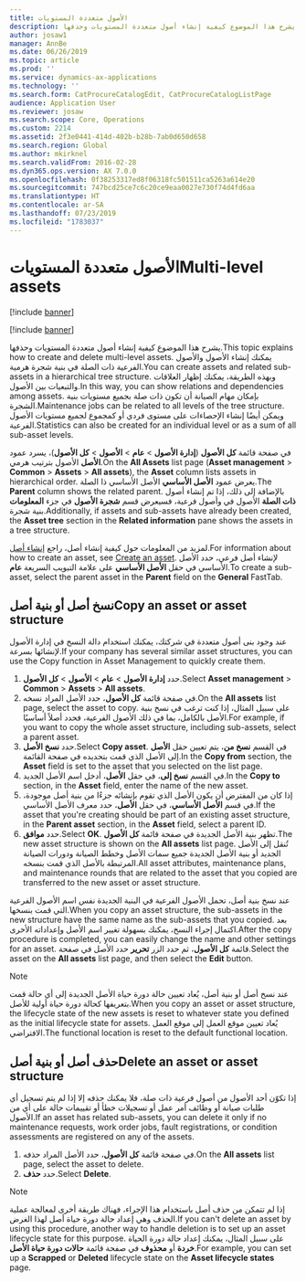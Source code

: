 ```yaml
---
title: الأصول متعددة المستويات
description: يشرح هذا الموضوع كيفية إنشاء أصول متعددة المستويات وحذفها.
author: josaw1
manager: AnnBe
ms.date: 06/26/2019
ms.topic: article
ms.prod: ''
ms.service: dynamics-ax-applications
ms.technology: ''
ms.search.form: CatProcureCatalogEdit, CatProcureCatalogListPage
audience: Application User
ms.reviewer: josaw
ms.search.scope: Core, Operations
ms.custom: 2214
ms.assetid: 2f3e0441-414d-402b-b28b-7ab0d650d658
ms.search.region: Global
ms.author: mkirknel
ms.search.validFrom: 2016-02-28
ms.dyn365.ops.version: AX 7.0.0
ms.openlocfilehash: 0f38253317ed8f06318fc501511ca5263a614e20
ms.sourcegitcommit: 747bcd25ce7c6c20ce9eaa0027e730f74d4fd6aa
ms.translationtype: HT
ms.contentlocale: ar-SA
ms.lasthandoff: 07/23/2019
ms.locfileid: "1783037"
---
```

# <a name="multi-level-assets"></a><span data-ttu-id="5b0ae-103">الأصول متعددة المستويات</span><span class="sxs-lookup"><span data-stu-id="5b0ae-103">Multi-level assets</span></span>

[!include [banner](../../includes/banner.md)]

[!include [banner](../../includes/preview-banner.md)]

<span data-ttu-id="5b0ae-104">يشرح هذا الموضوع كيفية إنشاء أصول متعددة المستويات وحذفها.</span><span class="sxs-lookup"><span data-stu-id="5b0ae-104">This topic explains how to create and delete multi-level assets.</span></span> <span data-ttu-id="5b0ae-105">يمكنك إنشاء الأصول والأصول الفرعية ذات الصلة في بنية شجرة هرمية.</span><span class="sxs-lookup"><span data-stu-id="5b0ae-105">You can create assets and related sub-assets in a hierarchical tree structure.</span></span> <span data-ttu-id="5b0ae-106">وبهذه الطريقة، يمكنك إظهار العلاقات والتبعيات بين الأصول.</span><span class="sxs-lookup"><span data-stu-id="5b0ae-106">In this way, you can show relations and dependencies among assets.</span></span> <span data-ttu-id="5b0ae-107">بإمكان مهام الصيانة أن تكون ذات صلة بجميع مستويات بنية الشجرة.</span><span class="sxs-lookup"><span data-stu-id="5b0ae-107">Maintenance jobs can be related to all levels of the tree structure.</span></span> <span data-ttu-id="5b0ae-108">ويمكن أيضًا إنشاء الإحصاءات على مستوى فردي أو كمجموع لجميع مستويات الأصول الفرعية.</span><span class="sxs-lookup"><span data-stu-id="5b0ae-108">Statistics can also be created for an individual level or as a sum of all sub-asset levels.</span></span>

<span data-ttu-id="5b0ae-109">في صفحة قائمة **كل الأصول‬** (**إدارة الأصول‬** \> **عام** \> **الأصول‬** \> **كل الأصول‬**)، يسرد عمود **الأصل** الأصول‬ بترتيب هرمي.</span><span class="sxs-lookup"><span data-stu-id="5b0ae-109">On the **All Assets** list page (**Asset management** \> **Common** \> **Assets** \> **All assets**), the **Asset** column lists assets in hierarchical order.</span></span> <span data-ttu-id="5b0ae-110">يعرض عمود **الأصل الأساسي** الأصل الأساسي ذا الصلة.</span><span class="sxs-lookup"><span data-stu-id="5b0ae-110">The **Parent** column shows the related parent.</span></span> <span data-ttu-id="5b0ae-111">بالإضافة إلى ذلك، إذا تم إنشاء أصول وأصول فرعية، فسيعرض قسم **شجرة الأصول** في جزء **المعلومات‏‎ ذات الصلة** الأصول في بنية شجرة.</span><span class="sxs-lookup"><span data-stu-id="5b0ae-111">Additionally, if assets and sub-assets have already been created, the **Asset tree** section in the **Related information** pane shows the assets in a tree structure.</span></span>

<span data-ttu-id="5b0ae-112">لمزيد من المعلومات حول كيفية إنشاء أصل، راجع [إنشاء أصل](../objects/create-an-object.md).</span><span class="sxs-lookup"><span data-stu-id="5b0ae-112">For information about how to create an asset, see [Create an asset](../objects/create-an-object.md).</span></span> <span data-ttu-id="5b0ae-113">لإنشاء أصل فرعي، حدد الأصل الأساسي في حقل **الأصل الأساسي** على علامة التبويب السريعة **عام**.</span><span class="sxs-lookup"><span data-stu-id="5b0ae-113">To create a sub-asset, select the parent asset in the **Parent** field on the **General** FastTab.</span></span>

## <a name="copy-an-asset-or-asset-structure"></a><span data-ttu-id="5b0ae-114">نسخ أصل أو بنية أصل</span><span class="sxs-lookup"><span data-stu-id="5b0ae-114">Copy an asset or asset structure</span></span>

<span data-ttu-id="5b0ae-115">عند وجود بنى أصول متعددة في شركتك، يمكنك استخدام دالة النسخ في إدارة الأصول لإنشائها بسرعة.</span><span class="sxs-lookup"><span data-stu-id="5b0ae-115">If your company has several similar asset structures, you can use the Copy function in Asset Management to quickly create them.</span></span>

1. <span data-ttu-id="5b0ae-116">حدد **إدارة الأصول** \> **عام** \> **الأصول** \> **كل الأصول‏‎**.</span><span class="sxs-lookup"><span data-stu-id="5b0ae-116">Select **Asset management** \> **Common** \> **Assets** \> **All assets**.</span></span>
2. <span data-ttu-id="5b0ae-117">في صفحة قائمة **كل الأصول**، حدد الأصل المراد نسخه.</span><span class="sxs-lookup"><span data-stu-id="5b0ae-117">On the **All assets** list page, select the asset to copy.</span></span> <span data-ttu-id="5b0ae-118">على سبيل المثال، إذا كنت ترغب في نسخ بنية الأصل بالكامل، بما في ذلك الأصول الفرعية، فحدد أصلاً أساسيًا.</span><span class="sxs-lookup"><span data-stu-id="5b0ae-118">For example, if you want to copy the whole asset structure, including sub-assets, select a parent asset.</span></span>
3. <span data-ttu-id="5b0ae-119">حدد **نسخ الأصل**.</span><span class="sxs-lookup"><span data-stu-id="5b0ae-119">Select **Copy asset**.</span></span> <span data-ttu-id="5b0ae-120">في القسم **نسخ من**، يتم تعيين حقل **الأصل** إلى الأصل الذي قمت بتحديده في صفحة القائمة.</span><span class="sxs-lookup"><span data-stu-id="5b0ae-120">In the **Copy from** section, the **Asset** field is set to the asset that you selected on the list page.</span></span>
4. <span data-ttu-id="5b0ae-121">في القسم **نسخ إلى**، في حقل **الأصل**، أدخل اسم الأصل الجديد.</span><span class="sxs-lookup"><span data-stu-id="5b0ae-121">In the **Copy to** section, in the **Asset** field, enter the name of the new asset.</span></span>
5. <span data-ttu-id="5b0ae-122">إذا كان من المفترض أن يكون الأصل الذي تقوم بإنشائه جزءًا من بنية أصل موجودة، في قسم **الأصل الأساسي**، في حقل **الأصل**، حدد معرف الأصل الأساسي.</span><span class="sxs-lookup"><span data-stu-id="5b0ae-122">If the asset that you're creating should be part of an existing asset structure, in the **Parent asset** section, in the **Asset** field, select a parent ID.</span></span>
6. <span data-ttu-id="5b0ae-123">حدد **موافق**.</span><span class="sxs-lookup"><span data-stu-id="5b0ae-123">Select **OK**.</span></span> <span data-ttu-id="5b0ae-124">تظهر بنية الأصل الجديدة في صفحة قائمة **كل الأصول**.</span><span class="sxs-lookup"><span data-stu-id="5b0ae-124">The new asset structure is shown on the **All assets** list page.</span></span> <span data-ttu-id="5b0ae-125">تُنقل إلى الأصل الجديد أو بنية الأصل الجديدة جميع سمات الأصل وخطط الصيانة ودورات الصيانة المرتبطة بالأصل الذي قمت بنسخه.</span><span class="sxs-lookup"><span data-stu-id="5b0ae-125">All asset attributes, maintenance plans, and maintenance rounds that are related to the asset that you copied are transferred to the new asset or asset structure.</span></span>

<span data-ttu-id="5b0ae-126">عند نسخ بنية أصل، تحمل الأصول الفرعية في البنية الجديدة نفس اسم الأصول الفرعية التي قمت بنسخها.</span><span class="sxs-lookup"><span data-stu-id="5b0ae-126">When you copy an asset structure, the sub-assets in the new structure have the same name as the sub-assets that you copied.</span></span> <span data-ttu-id="5b0ae-127">بعد اكتمال إجراء النسخ، يمكنك بسهولة تغيير اسم الأصل وإعداداته الأخرى.</span><span class="sxs-lookup"><span data-stu-id="5b0ae-127">After the copy procedure is completed, you can easily change the name and other settings for an asset.</span></span> <span data-ttu-id="5b0ae-128">حدد الأصل في صفحة‏‎ قائمة **كل الأصول**، ثم حدد الزر **تحرير**.</span><span class="sxs-lookup"><span data-stu-id="5b0ae-128">Select the asset on the **All assets** list page, and then select the **Edit** button.</span></span>

> [!NOTE]
> <span data-ttu-id="5b0ae-129">عند نسخ أصل أو بنية أصل، يُعاد تعيين حالة دورة حياة الأصل الجديدة إلى أي حالة قمت بتعريفها كحالة دورة حياة أولية للأصل.</span><span class="sxs-lookup"><span data-stu-id="5b0ae-129">When you copy an asset or asset structure, the lifecycle state of the new assets is reset to whatever state you defined as the initial lifecycle state for assets.</span></span> <span data-ttu-id="5b0ae-130">يُعاد تعيين موقع العمل إلى موقع العمل الافتراضي.</span><span class="sxs-lookup"><span data-stu-id="5b0ae-130">The functional location is reset to the default functional location.</span></span>

## <a name="delete-an-asset-or-asset-structure"></a><span data-ttu-id="5b0ae-131">حذف أصل أو بنية أصل</span><span class="sxs-lookup"><span data-stu-id="5b0ae-131">Delete an asset or asset structure</span></span>

<span data-ttu-id="5b0ae-132">إذا تكوّن أحد الأصول من أصول فرعية ذات صلة، فلا يمكنك حذفه إلا إذا لم يتم تسجيل أي طلبات صيانة أو وظائف أمر عمل أو تسجيلات خطأ أو تقييمات حالة على أي من الأصول.</span><span class="sxs-lookup"><span data-stu-id="5b0ae-132">If an asset has related sub-assets, you can delete it only if no maintenance requests, work order jobs, fault registrations, or condition assessments are registered on any of the assets.</span></span>

1. <span data-ttu-id="5b0ae-133">في صفحة قائمة **كل الأصول**، حدد الأصل المراد حذفه.</span><span class="sxs-lookup"><span data-stu-id="5b0ae-133">On the **All assets** list page, select the asset to delete.</span></span>
2. <span data-ttu-id="5b0ae-134">حدد **حذف**.</span><span class="sxs-lookup"><span data-stu-id="5b0ae-134">Select **Delete**.</span></span>

> [!NOTE]
> <span data-ttu-id="5b0ae-135">إذا لم تتمكن من حذف أصل باستخدام هذا الإجراء، فهناك طريقة أخرى لمعالجة عملية الحذف وهي إعداد حالة دورة حياة أصل لهذا الغرض.</span><span class="sxs-lookup"><span data-stu-id="5b0ae-135">If you can't delete an asset by using this procedure, another way to handle deletion is to set up an asset lifecycle state for this purpose.</span></span> <span data-ttu-id="5b0ae-136">على سبيل المثال، يمكنك إعداد حالة دورة الحياة **خردة** أو **محذوف** في صفحة قائمة **حالات دورة حياة الأصل**.</span><span class="sxs-lookup"><span data-stu-id="5b0ae-136">For example, you can set up a **Scrapped** or **Deleted** lifecycle state on the **Asset lifecycle states** page.</span></span>
